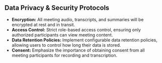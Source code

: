 ## Data Privacy & Security Protocols
- **Encryption:** All meeting audio, transcripts, and summaries will be encrypted at rest and in transit.
- **Access Control:** Strict role-based access control, ensuring only authorized participants can view meeting content.
- **Data Retention Policies:** Implement configurable data retention policies, allowing users to control how long their data is stored.
- **Consent:** Emphasize the importance of obtaining consent from all meeting participants for recording and transcription.
